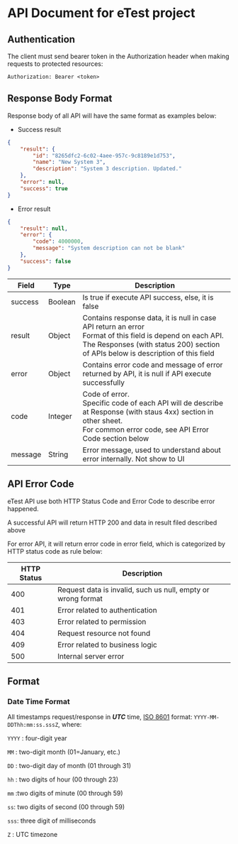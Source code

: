 # API Document for eTest project

## Authentication

The client must send bearer token in the Authorization header when making requests to protected resources:

```
Authorization: Bearer <token>
```

## Response Body Format
Response body of all API will have the same format as examples below:
- Success result
```json
{
    "result": {
        "id": "8265dfc2-6c02-4aee-957c-9c8189e1d753",
        "name": "New System 3",
        "description": "System 3 description. Updated."
    },
    "error": null,
    "success": true
}
```

- Error result
```json
{
    "result": null,
    "error": {
        "code": 4000000,
        "message": "System description can not be blank"
    },
    "success": false
}
```

| Field   | Type    | Description                                                                                                                                                                                           |
|---------|---------|-------------------------------------------------------------------------------------------------------------------------------------------------------------------------------------------------------|
| success | Boolean | Is true if execute API success, else, it is false                                                                                                                                                     |
| result  | Object  | Contains response data, it is null in case API return an error<br/>Format of this field is depend on each API.<br/>The Responses (with status 200) section of APIs below is description of this field |
| error   | Object  | Contains error code and message of error returned by API, it is null if API execute successfully                                                                                                      |
| code    | Integer | Code of error.<br/> Specific code of each API will de describe at Response (with staus 4xx) section in other sheet.<br/>For common error code, see API Error Code section below                       |
| message | String  | Error message, used to understand about error internally. Not show to UI                                                                                                                              |

## API Error Code
eTest API use both HTTP Status Code and Error Code to describe error happened.

A successful API will return HTTP 200 and data in result filed described above


For error API, it will return error code in error field, which is categorized by HTTP status code as rule below:

| HTTP Status | Description                                                  |
|-------------|--------------------------------------------------------------|
| 400         | Request data is invalid, such us null, empty or wrong format |
| 401         | Error related to authentication                              |
| 403         | Error related to permission                                  |
| 404         | Request resource not found                                   |
| 409         | Error related to business logic                              |
| 500         | Internal server error                                        |                                                                          |

## Format

### Date Time Format

All timestamps request/response in _**UTC**_ time, [ISO 8601](https://www.w3.org/TR/NOTE-datetime)
format: `YYYY-MM-DDThh:mm:ss.sssZ`, where:

`YYYY` : four-digit year

`MM`   : two-digit month (01=January, etc.)

`DD`  : two-digit day of month (01 through 31)

`hh` : two digits of hour (00 through 23)

`mm` :two digits of minute (00 through 59)

`ss`: two digits of second (00 through 59)

`sss`: three digit of milliseconds

`Z`   : UTC timezone
